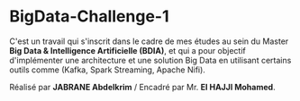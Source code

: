 # BigData-Challenge-1

C'est un travail qui s'inscrit dans le cadre de mes études au sein du Master **Big Data & Intelligence Artificielle (BDIA)**, et qui a pour objectif d'implémenter une architecture et une solution Big Data en utilisant certains outils comme (Kafka, Spark Streaming, Apache Nifi).

Réalisé par **JABRANE Abdelkrim** /
Encadré par Mr. **El HAJJI Mohamed**.
